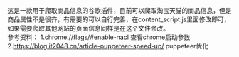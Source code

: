 这是一款用于爬取商品信息的谷歌插件，目前可以爬取淘宝天猫的商品信息，但是商品属性不是很齐，有需要的可以自行完善，在content_script.js里面修改即可，如果需要爬取其他网站的页面信息同样是在这个文件修改。<br/>
参考资料：
1.chrome://flags/#enable-nacl 查看chrome启动参数<br/>
2.https://blog.it2048.cn/article-puppeteer-speed-up/ puppeteer优化<br/>
